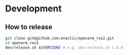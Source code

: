 # Development

## How to release

```bash
git clone git@github.com:enactic/openarm_ros2.git
cd openarm_ros2
dev/release.sh ${VERSION} # e.g. dev/release.sh 1.0.0
```
